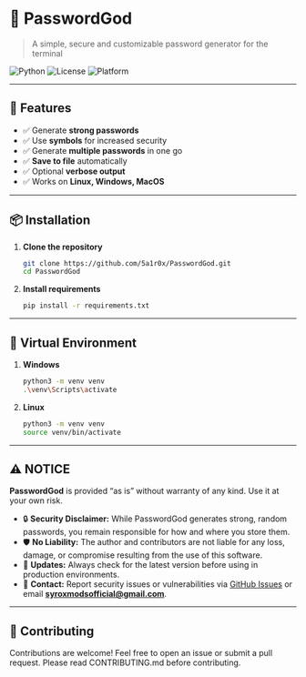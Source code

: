 # 🔐 PasswordGod

> A simple, secure and customizable password generator for the terminal

![Python](https://img.shields.io/badge/Python-3.8%2B-blue.svg)
![License](https://img.shields.io/badge/License-MIT-green.svg)
![Platform](https://img.shields.io/badge/Platform-Terminal%20%7C%20CLI-lightgrey.svg)

---

## 🚀 Features

- ✅ Generate **strong passwords** 
- ✅ Use **symbols** for increased security
- ✅ Generate **multiple passwords** in one go
- ✅ **Save to file** automatically
- ✅ Optional **verbose output**
- ✅ Works on **Linux, Windows, MacOS**

---

## 📦 Installation

1. **Clone the repository**
   ```bash
   git clone https://github.com/5a1r0x/PasswordGod.git
   cd PasswordGod
2. **Install requirements**
   ```bash
   pip install -r requirements.txt

---

## 💊 Virtual Environment

1. **Windows**
   ```bash
   python3 -m venv venv
   .\venv\Scripts\activate
2. **Linux**
   ```bash
   python3 -m venv venv
   source venv/bin/activate

---

## ⚠️ NOTICE

**PasswordGod** is provided “as is” without warranty of any kind. Use it at your own risk.

- 🔒 **Security Disclaimer:** While PasswordGod generates strong, random passwords, you remain responsible for how and where you store them.  
- 🛡️ **No Liability:** The author and contributors are not liable for any loss, damage, or compromise resulting from the use of this software.  
- 🔄 **Updates:** Always check for the latest version before using in production environments.  
- 📧 **Contact:** Report security issues or vulnerabilities via [GitHub Issues](https://github.com/5a1r0x/PasswordGod/issues/new?assignees=&labels=security&template=security_issue.md) or email **syroxmodsofficial@gmail.com**.

---

## 🤝 Contributing

Contributions are welcome!
Feel free to open an issue or submit a pull request.
Please read CONTRIBUTING.md before contributing.
